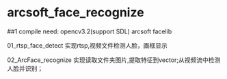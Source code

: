 # arcsoft_face_recognize

##1 compile need: opencv3.2(support SDL)
arcsoft facelib

01_rtsp_face_detect 实现rtsp,视频文件检测人脸，画框显示

02_ArcFace_recognize 实现读取文件夹图片,提取特征到vector;从视频流中检测人脸并识别；


